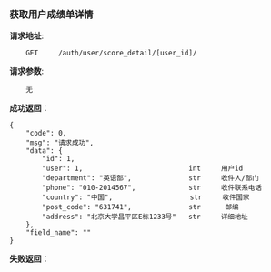 ### 获取用户成绩单详情

**请求地址**:
```
    GET     /auth/user/score_detail/[user_id]/
```

**请求参数**:
```
    无
```

**成功返回**：
```
{
    "code": 0,
    "msg": "请求成功",
    "data": {
        "id": 1,
        "user": 1,                          int     用户id
        "department": "英语部",              str     收件人/部门
        "phone": "010-2014567",             str     收件联系电话
        "country": "中国",                   str     收件国家
        "post_code": "631741",              str      邮编
        "address": "北京大学昌平区E栋1233号"   str     详细地址
    },
    "field_name": ""
}
```

**失败返回**：
```

```